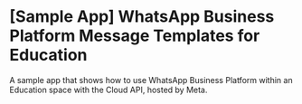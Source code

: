 # [Sample App] WhatsApp Business Platform Message Templates for Education

A sample app that shows how to use WhatsApp Business Platform within an Education space with the Cloud API, hosted by Meta.
